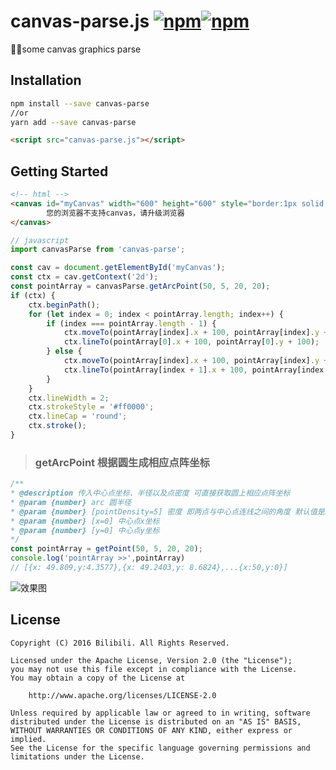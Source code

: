 canvas-parse.js [![npm](https://img.shields.io/npm/v/parse-canvas.svg?style=flat)](https://www.npmjs.com/package/parse-canvas)[![npm](https://img.shields.io/npm/l/parse-canvas.svg?style=flat)](https://www.npmjs.com/package/parse-canvas)
===
🐱‍🐉some canvas graphics parse



## Installation
```bash
npm install --save canvas-parse
//or
yarn add --save canvas-parse
```

```html
<script src="canvas-parse.js"></script>
```



## Getting Started

```html
<!-- html -->
<canvas id="myCanvas" width="600" height="600" style="border:1px solid #ccc;">
        您的浏览器不支持canvas，请升级浏览器
</canvas>
```
```javascript
// javascript
import canvasParse from 'canvas-parse';

const cav = document.getElementById('myCanvas');
const ctx = cav.getContext('2d');
const pointArray = canvasParse.getArcPoint(50, 5, 20, 20);
if (ctx) {
    ctx.beginPath();
    for (let index = 0; index < pointArray.length; index++) {
        if (index === pointArray.length - 1) {
            ctx.moveTo(pointArray[index].x + 100, pointArray[index].y + 100);
            ctx.lineTo(pointArray[0].x + 100, pointArray[0].y + 100);
        } else {
            ctx.moveTo(pointArray[index].x + 100, pointArray[index].y + 100);
            ctx.lineTo(pointArray[index + 1].x + 100, pointArray[index + 1].y + 100);
        }
    }
    ctx.lineWidth = 2;
    ctx.strokeStyle = '#ff0000';
    ctx.lineCap = 'round';
    ctx.stroke();
}
```



> ### getArcPoint  根据圆生成相应点阵坐标

```javascript
/**
* @description 传入中心点坐标、半径以及点密度 可直接获取圆上相应点阵坐标
* @param {number} arc 圆半径
* @param {number} [pointDensity=5] 密度 即两点与中心点连线之间的角度 默认值是5 该值不建议超过30
* @param {number} [x=0] 中心点x坐标
* @param {number} [y=0] 中心点y坐标
*/
const pointArray = getPoint(50, 5, 20, 20);
console.log('pointArray >>',pointArray) 
// [{x: 49.809,y:4.3577},{x: 49.2403,y: 8.6824},...{x:50,y:0}]
```

![效果图](https://test.cloudindoormap.com/H5/map/gitImg/arc2point.png)

## License
```
Copyright (C) 2016 Bilibili. All Rights Reserved.

Licensed under the Apache License, Version 2.0 (the "License");
you may not use this file except in compliance with the License.
You may obtain a copy of the License at

    http://www.apache.org/licenses/LICENSE-2.0

Unless required by applicable law or agreed to in writing, software
distributed under the License is distributed on an "AS IS" BASIS,
WITHOUT WARRANTIES OR CONDITIONS OF ANY KIND, either express or implied.
See the License for the specific language governing permissions and
limitations under the License.
```